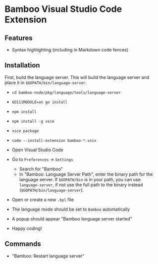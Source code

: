 # Bamboo Visual Studio Code Extension

## Features

- Syntax highlighting (including in Markdown code fences)

## Installation

First, build the language server. This will build the language server and place
it in `$GOPATH/bin/language-server`.
- `cd bamboo-node/pkg/language/tools/language-server`
- `GO111MODULE=on go install`

- `npm install`
- `npm install -g vsce`
- `vsce package`
- `code --install-extension bamboo-*.vsix`
- Open Visual Studio Code
- Go to `Preferences` → `Settings`
  - Search for "Bamboo"
  - In "Bamboo: Language Server Path", enter the binary path for the language 
    server. If `$GOPATH/bin` is in your path, you can use `language-server`, if 
    not use the full path to the binary instead (`$GOPATH/bin/language-server`).
- Open or create a new `.bpl` file
- The language mode should be set to `Bamboo` automatically
- A popup should appear "Bamboo language server started"
- Happy coding!

## Commands

- "Bamboo: Restart language server"
